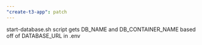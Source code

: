 ```yaml
---
"create-t3-app": patch
---
```


start-database.sh script gets DB_NAME and DB_CONTAINER_NAME based off of DATABASE_URL in .env
